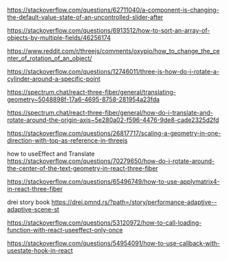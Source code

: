https://stackoverflow.com/questions/62711040/a-component-is-changing-the-default-value-state-of-an-uncontrolled-slider-after

https://stackoverflow.com/questions/6913512/how-to-sort-an-array-of-objects-by-multiple-fields/46256174

https://www.reddit.com/r/threejs/comments/oxypio/how_to_change_the_center_of_rotation_of_an_object/

https://stackoverflow.com/questions/12746011/three-js-how-do-i-rotate-a-cylinder-around-a-specific-point

https://spectrum.chat/react-three-fiber/general/translating-geometry~5048898f-17a6-4695-8758-281954a23fda

https://spectrum.chat/react-three-fiber/general/how-do-i-translate-and-rotate-around-the-origin-axis~5e280a02-f596-4476-9de8-cade2325d2fd

https://stackoverflow.com/questions/26817717/scaling-a-geometry-in-one-direction-with-top-as-reference-in-threejs

how to useEffect and Translate
https://stackoverflow.com/questions/70279650/how-do-i-rotate-around-the-center-of-the-text-geometry-in-react-three-fiber

https://stackoverflow.com/questions/65496749/how-to-use-applymatrix4-in-react-three-fiber

drei story book
https://drei.pmnd.rs/?path=/story/performance-adaptive--adaptive-scene-st


https://stackoverflow.com/questions/53120972/how-to-call-loading-function-with-react-useeffect-only-once

https://stackoverflow.com/questions/54954091/how-to-use-callback-with-usestate-hook-in-react


